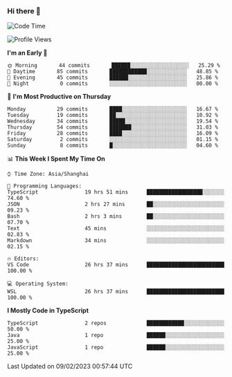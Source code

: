 ### Hi there 👋

<!--
**waynelwz/waynelwz** is a ✨ _special_ ✨ repository because its `README.md` (this file) appears on your GitHub profile.

Here are some ideas to get you started:

- 🔭 I’m currently working on ...
- 🌱 I’m currently learning ...
- 👯 I’m looking to collaborate on ...
- 🤔 I’m looking for help with ...
- 💬 Ask me about ...
- 📫 How to reach me: ...
- 😄 Pronouns: ...
- ⚡ Fun fact: ...
-->

<!--START_SECTION:waka-->
![Code Time](http://img.shields.io/badge/Code%20Time-1%2C005%20hrs%2023%20mins-blue)

![Profile Views](http://img.shields.io/badge/Profile%20Views-0-blue)

**I'm an Early 🐤** 

```text
🌞 Morning       44 commits       ██████░░░░░░░░░░░░░░░░░░░   25.29 % 
🌆 Daytime       85 commits       ████████████░░░░░░░░░░░░░   48.85 % 
🌃 Evening       45 commits       ██████░░░░░░░░░░░░░░░░░░░   25.86 % 
🌙 Night          0 commits       ░░░░░░░░░░░░░░░░░░░░░░░░░   00.00 % 

```
📅 **I'm Most Productive on Thursday** 

```text
Monday          29 commits       ████░░░░░░░░░░░░░░░░░░░░░   16.67 % 
Tuesday         19 commits       ██░░░░░░░░░░░░░░░░░░░░░░░   10.92 % 
Wednesday       34 commits       █████░░░░░░░░░░░░░░░░░░░░   19.54 % 
Thursday        54 commits       ███████░░░░░░░░░░░░░░░░░░   31.03 % 
Friday          28 commits       ████░░░░░░░░░░░░░░░░░░░░░   16.09 % 
Saturday         2 commits       ░░░░░░░░░░░░░░░░░░░░░░░░░   01.15 % 
Sunday           8 commits       █░░░░░░░░░░░░░░░░░░░░░░░░   04.60 % 

```


📊 **This Week I Spent My Time On** 

```text
⌚︎ Time Zone: Asia/Shanghai

💬 Programming Languages: 
TypeScript               19 hrs 51 mins      ██████████████████░░░░░░░   74.60 % 
JSON                     2 hrs 27 mins       ██░░░░░░░░░░░░░░░░░░░░░░░   09.23 % 
Bash                     2 hrs 3 mins        ██░░░░░░░░░░░░░░░░░░░░░░░   07.70 % 
Text                     45 mins             ░░░░░░░░░░░░░░░░░░░░░░░░░   02.83 % 
Markdown                 34 mins             ░░░░░░░░░░░░░░░░░░░░░░░░░   02.15 % 

🔥 Editors: 
VS Code                  26 hrs 37 mins      █████████████████████████   100.00 % 

💻 Operating System: 
WSL                      26 hrs 37 mins      █████████████████████████   100.00 % 

```

**I Mostly Code in TypeScript** 

```text
TypeScript               2 repos             ████████████░░░░░░░░░░░░░   50.00 % 
Java                     1 repo              ██████░░░░░░░░░░░░░░░░░░░   25.00 % 
JavaScript               1 repo              ██████░░░░░░░░░░░░░░░░░░░   25.00 % 

```



 Last Updated on 09/02/2023 00:57:44 UTC
<!--END_SECTION:waka-->
